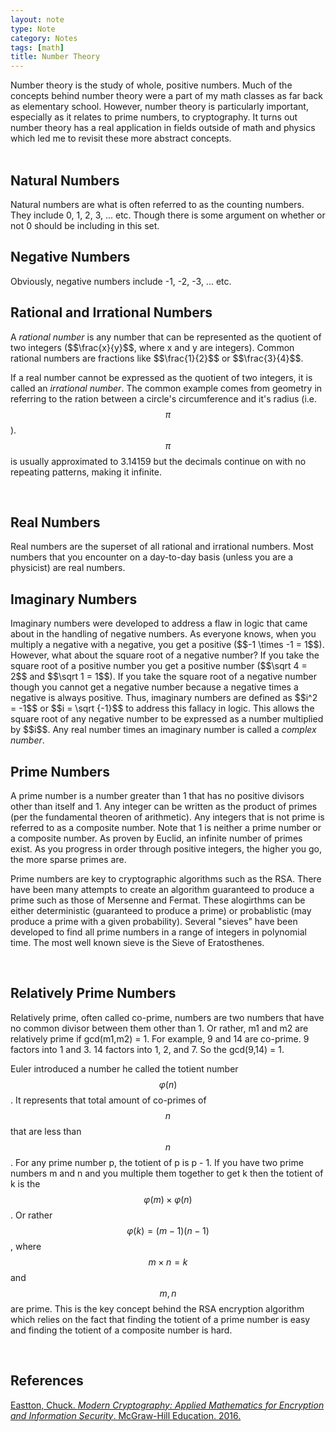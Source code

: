 ```yaml
---
layout: note
type: Note
category: Notes
tags: [math]
title: Number Theory
---
```


Number theory is the study of whole, positive numbers. Much of the concepts behind number theory were a part of my math classes as far back as elementary school. However, number theory is particularly important, especially as it relates to prime numbers, to cryptography. It turns out number theory has a real application in fields outside of math and physics which led me to revisit these more abstract concepts.
<br/><br/>

<h2>Natural Numbers</h2>
Natural numbers are what is often referred to as the counting numbers. They include 0, 1, 2, 3, ... etc. Though there is some argument on whether or not 0 should be including in this set.

<br/>
<h2>Negative Numbers</h2>
Obviously, negative numbers include -1, -2, -3, ... etc.

<br/>
<h2>Rational and Irrational Numbers</h2>
A <i>rational number</i>  is any number that can be represented as the quotient of two integers ($$\frac{x}{y}$$, where x and y are integers). Common rational numbers are fractions like $$\frac{1}{2}$$ or $$\frac{3}{4}$$.

If a real number cannot be expressed as the quotient of two integers, it is called an <i>irrational number</i>. The common example comes from geometry in referring to the ration between a circle's circumference and it's radius (i.e. $$\pi$$). $$\pi$$ is usually approximated to 3.14159 but the decimals continue on with no repeating patterns, making it infinite.

<br/>
<h2>Real Numbers</h2>
Real numbers are the superset of all rational and irrational numbers. Most numbers that you encounter on a day-to-day basis (unless you are a physicist) are real numbers.

<br/>
<h2>Imaginary Numbers</h2>
Imaginary numbers were developed to address a flaw in logic that came about in the handling of negative numbers. As everyone knows, when you multiply a negative with a negative, you get a positive ($$-1 \times -1 = 1$$). However, what about the square root of a negative number? If you take the square root of a positive number you get a positive number ($$\sqrt 4 = 2$$ and $$\sqrt 1 = 1$$). If you take the square root of a negative number though you cannot get a negative number because a negative times a negative is always positive. Thus, imaginary numbers are defined as $$i^2 = -1$$ or $$i = \sqrt {-1}$$ to address this fallacy in logic. This allows the square root of any negative number to be expressed as a number multiplied by $$i$$. Any real number times an imaginary number is called a <i>complex number</i>.

<br/>
<h2>Prime Numbers</h2>
A prime number is a number greater than 1 that has no positive divisors other than itself and 1. Any integer can be written as the product of primes (per the fundamental theoren of arithmetic). Any integers that is not prime is referred to as a composite number. Note that 1 is neither a prime number or a composite number. As proven by Euclid, an infinite number of primes exist. As you progress in order through positive integers, the higher you go, the more sparse primes are. 

Prime numbers are key to cryptographic algorithms such as the RSA. There have been many attempts to create an algorithm guaranteed to produce a prime such as those of Mersenne and Fermat. These alogirthms can be either deterministic (guaranteed to produce a prime) or probablistic (may produce a prime with a given probability). Several "sieves" have been developed to find all prime numbers in a range of integers in polynomial time. The most well known sieve is the Sieve of Eratosthenes.

<br/>
<h2>Relatively Prime Numbers</h2>
Relatively prime, often called co-prime, numbers are two numbers that have no common divisor between them other than 1. Or rather, m1 and m2 are relatively prime if gcd(m1,m2) = 1. For example, 9 and 14 are co-prime. 9 factors into 1 and 3. 14 factors into 1, 2, and 7. So the gcd(9,14) = 1.

Euler introduced a number he called the totient number $$\varphi(n)$$. It represents that total amount of co-primes of $$n$$ that are less than $$n$$. For any prime number p, the totient of p is p - 1. If you have two prime numbers m and n and you multiple them together to get k then the totient of k is the $$\varphi(m) \times \varphi(n)$$. Or rather $$\varphi(k) = (m - 1)(n - 1)$$, where $$m \times n = k$$ and $$m,n$$ are prime. This is the key concept behind the RSA encryption algorithm which relies on the fact that finding the totient of a prime number is easy and finding the totient of a composite number is hard.

<br/>
<h2>References</h2>
<a href="/book%20reviews/2017/07/16/moderncryptography/">Eastton, Chuck. <i>Modern Cryptography: Applied Mathematics for Encryption and Information Security</i>. McGraw-Hill Education. 2016.</a>
